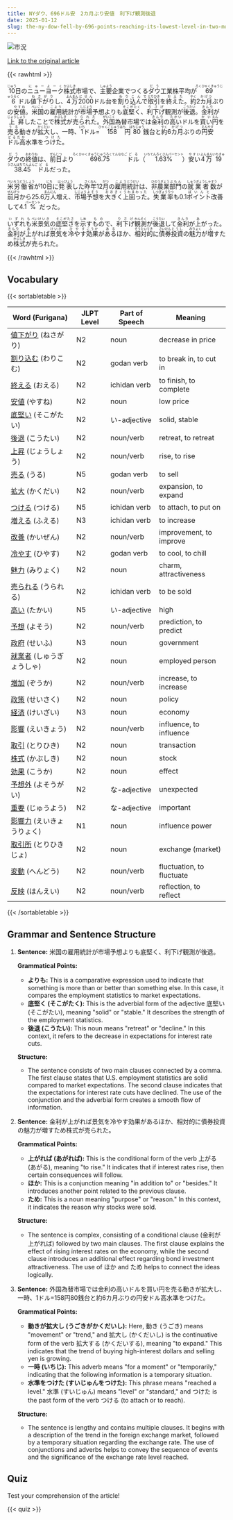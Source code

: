 ```yaml
---
title: NYダウ、696ドル安　2カ月ぶり安値　利下げ観測後退
date: 2025-01-12
slug: the-ny-dow-fell-by-696-points-reaching-its-lowest-level-in-two-months-as-expectations-for-an-interest-rate-cut-diminished
---
```


![市況](https://www.asahicom.jp/imgopt/img/1cba2eb120/comm_L/AS20250111000781.jpg "市況")

[Link to the original article](https://asahi.com/articles/AST1B77Q5T1BUHBI003M.html?iref=pc_business_top__n)

{{< rawhtml >}}
<p><ruby>10<rt>じゅう</rt></ruby>日の<ruby>ニューヨーク<rt>にゅーよーく</rt></ruby><ruby>株式<rt>かぶしき</rt></ruby>市場で、<ruby>主要<rt>しゅよう</rt></ruby>企業でつくる<ruby>ダウ<rt>だう</rt></ruby>工業株平均が<ruby>696<rt>ろくひゃくきゅうじゅうろく</rt></ruby>ドル<ruby>値下がり<rt>ねさがり</rt></ruby>し、<ruby>4万<rt>よんまん</rt></ruby><ruby>2000<rt>にせん</rt></ruby>ドル台を<ruby>割り込んで<rt>わりこんで</rt></ruby><ruby>取引<rt>とりひき</rt></ruby>を<ruby>終えた<rt>おえた</rt></ruby>。<ruby>約<rt>やく</rt></ruby>2<ruby>カ月<rt>かげつ</rt></ruby>ぶりの<ruby>安値<rt>やすね</rt></ruby>。<ruby>米国<rt>べいこく</rt></ruby>の<ruby>雇用<rt>こよう</rt></ruby>統計が<ruby>市場<rt>しじょう</rt></ruby>予想よりも<ruby>底堅く<rt>そこがたく</rt></ruby>、<ruby>利下げ<rt>りさげ</rt></ruby>観測が<ruby>後退<rt>こうたい</rt></ruby>。<ruby>金利<rt>きんり</rt></ruby>が<ruby>上昇<rt>じょうしょう</rt></ruby>したことで<ruby>株式<rt>かぶしき</rt></ruby>が<ruby>売られた<rt>うられた</rt></ruby>。<ruby>外国<rt>がいこく</rt></ruby>為替市場では<ruby>金利<rt>きんり</rt></ruby>の<ruby>高い<rt>たかい</rt></ruby>ドルを<ruby>買い<rt>かい</rt></ruby><ruby>円<rt>えん</rt></ruby>を<ruby>売る<rt>うる</rt></ruby>動きが<ruby>拡大<rt>かくだい</rt></ruby>し、一時、<ruby>1<rt>いち</rt></ruby>ドル=<ruby>158<rt>ひゃくごじゅうはち</rt></ruby>円<ruby>80<rt>はちじゅう</rt></ruby>銭台と<ruby>約<rt>やく</rt></ruby>6<ruby>カ月<rt>かげつ</rt></ruby>ぶりの<ruby>円安<rt>えんやす</rt></ruby><ruby>ドル高<rt>どるだか</rt></ruby>水準を<ruby>つけた<rt>つけた</rt></ruby>。</p>

<p><ruby>ダウ<rt>だう</rt></ruby>の<ruby>終値<rt>おわりね</rt></ruby>は、<ruby>前日<rt>ぜんじつ</rt></ruby>より<ruby>696.75<rt>ろくひゃくきゅうじゅうろくてんななご</rt></ruby><ruby>ドル<rt>どる</rt></ruby>（<ruby>1.63%<rt>いちてんろくさんパーセント</rt></ruby>）<ruby>安い<rt>やすい</rt></ruby><ruby>4万<rt>よんまん</rt></ruby><ruby>1938.45<rt>いちきゅうさんはちてんよんご</rt></ruby><ruby>ドル<rt>どる</rt></ruby>だった。</p>

<p><ruby>米<rt>べい</rt></ruby><ruby>労働省<rt>ろうどうしょう</rt></ruby>が10<ruby>日<rt>にち</rt></ruby>に<ruby>発表<rt>はっぴょう</rt></ruby>した<ruby>昨年<rt>さくねん</rt></ruby>12<ruby>月<rt>がつ</rt></ruby>の<ruby>雇用<rt>こよう</rt></ruby><ruby>統計<rt>とうけい</rt></ruby>は、<ruby>非農業<rt>ひのうぎょう</rt></ruby><ruby>部門<rt>ぶもん</rt></ruby>の<ruby>就業者数<rt>しゅうぎょうしゃすう</rt></ruby>が<ruby>前月<rt>ぜんげつ</rt></ruby>から25.6<ruby>万人<rt>まんにん</rt></ruby>増え、<ruby>市場<rt>しじょう</rt></ruby><ruby>予想<rt>よそう</rt></ruby>を<ruby>大きく<rt>おおきく</rt></ruby><ruby>上回った<rt>うわまわった</rt></ruby>。<ruby>失業率<rt>しつぎょうりつ</rt></ruby>も0.1<ruby>ポイント<rt>ぽいんと</rt></ruby>改善して4.1<ruby>%<rt>パーセント</rt></ruby>だった。</p>

<p><ruby>いずれも<rt>いずれも</rt></ruby><ruby>米<rt>べい</rt></ruby><ruby>景気<rt>けいき</rt></ruby>の<ruby>底堅さ<rt>そこがたさ</rt></ruby>を<ruby>示<rt>しめ</rt></ruby>す<ruby>もの<rt>もの</rt></ruby>で、<ruby>利下げ<rt>りさげ</rt></ruby><ruby>観測<rt>かんそく</rt></ruby>が<ruby>後退<rt>こうたい</rt></ruby>して<ruby>金利<rt>きんり</rt></ruby>が<ruby>上<rt>あ</rt></ruby>がった。<ruby>金利<rt>きんり</rt></ruby>が<ruby>上<rt>あ</rt></ruby>がれば<ruby>景気<rt>けいき</rt></ruby>を<ruby>冷やす<rt>ひやす</rt></ruby><ruby>効果<rt>こうか</rt></ruby>が<ruby>ある<rt>ある</rt></ruby>ほか、<ruby>相対的<rt>そうたいてき</rt></ruby>に<ruby>債券<rt>さいけん</rt></ruby><ruby>投資<rt>とうし</rt></ruby>の<ruby>魅力<rt>みりょく</rt></ruby>が<ruby>増<rt>ふ</rt></ruby>すため<ruby>株式<rt>かぶしき</rt></ruby>が<ruby>売<rt>う</rt></ruby>られた。</p>
{{< /rawhtml >}}

## Vocabulary


{{< sortabletable >}}

| Word (Furigana)       | JLPT Level | Part of Speech             | Meaning                          |
|-----------------------|------------|-----------------------------|----------------------------------|
|[値下がり](https://jisho.org/search/%E5%80%A4%E4%B8%8B%E3%81%8C%E3%82%8A) (ねさがり)| N2         | noun                        | decrease in price                |
|[割り込む](https://jisho.org/search/%E5%89%B2%E3%82%8A%E8%BE%BC%E3%82%80) (わりこむ)| N2         | godan verb                 | to break in, to cut in           |
|[終える](https://jisho.org/search/%E7%B5%82%E3%81%88%E3%82%8B) (おえる)| N2         | ichidan verb               | to finish, to complete           |
|[安値](https://jisho.org/search/%E5%AE%89%E5%80%A4) (やすね)| N2         | noun                        | low price                        |
|[底堅い](https://jisho.org/search/%E5%BA%95%E5%A0%85%E3%81%84) (そこがたい)| N2         | い-adjective                | solid, stable                    |
|[後退](https://jisho.org/search/%E5%BE%8C%E9%80%80) (こうたい)| N2         | noun/verb                   | retreat, to retreat              |
|[上昇](https://jisho.org/search/%E4%B8%8A%E6%98%87) (じょうしょう)| N2         | noun/verb                   | rise, to rise                    |
|[売る](https://jisho.org/search/%E5%A3%B2%E3%82%8B) (うる)| N5         | godan verb                 | to sell                          |
|[拡大](https://jisho.org/search/%E6%8B%A1%E5%A4%A7) (かくだい)| N2         | noun/verb                   | expansion, to expand             |
|[つける](https://jisho.org/search/%E3%81%A4%E3%81%91%E3%82%8B) (つける)| N5         | ichidan verb               | to attach, to put on             |
|[増える](https://jisho.org/search/%E5%A2%97%E3%81%88%E3%82%8B) (ふえる)| N3         | ichidan verb               | to increase                      |
|[改善](https://jisho.org/search/%E6%94%B9%E5%96%84) (かいぜん)| N2         | noun/verb                   | improvement, to improve          |
|[冷やす](https://jisho.org/search/%E5%86%B7%E3%82%84%E3%81%99) (ひやす)| N2         | godan verb                 | to cool, to chill                |
|[魅力](https://jisho.org/search/%E9%AD%85%E5%8A%9B) (みりょく)| N2         | noun                        | charm, attractiveness            |
|[売られる](https://jisho.org/search/%E5%A3%B2%E3%82%89%E3%82%8C%E3%82%8B) (うられる)| N2         | ichidan verb               | to be sold                       |
|[高い](https://jisho.org/search/%E9%AB%98%E3%81%84) (たかい)| N5         | い-adjective                | high                             |
|[予想](https://jisho.org/search/%E4%BA%88%E6%83%B3) (よそう)| N2         | noun/verb                   | prediction, to predict           |
|[政府](https://jisho.org/search/%E6%94%BF%E5%BA%9C) (せいふ)| N3         | noun                        | government                       |
|[就業者](https://jisho.org/search/%E5%B0%B1%E6%A5%AD%E8%80%85) (しゅうぎょうしゃ)| N2   | noun                        | employed person                  |
|[増加](https://jisho.org/search/%E5%A2%97%E5%8A%A0) (ぞうか)| N2         | noun/verb                   | increase, to increase            |
|[政策](https://jisho.org/search/%E6%94%BF%E7%AD%96) (せいさく)| N2         | noun                        | policy                           |
|[経済](https://jisho.org/search/%E7%B5%8C%E6%B8%88) (けいざい)| N3         | noun                        | economy                          |
|[影響](https://jisho.org/search/%E5%BD%B1%E9%9F%BF) (えいきょう)| N2         | noun/verb                   | influence, to influence          |
|[取引](https://jisho.org/search/%E5%8F%96%E5%BC%95) (とりひき)| N2         | noun                        | transaction                      |
|[株式](https://jisho.org/search/%E6%A0%AA%E5%BC%8F) (かぶしき)| N2         | noun                        | stock                            |
|[効果](https://jisho.org/search/%E5%8A%B9%E6%9E%9C) (こうか)| N2         | noun                        | effect                           |
|[予想外](https://jisho.org/search/%E4%BA%88%E6%83%B3%E5%A4%96) (よそうがい)| N2         | な-adjective               | unexpected                       |
|[重要](https://jisho.org/search/%E9%87%8D%E8%A6%81) (じゅうよう)| N2         | な-adjective               | important                        |
|[影響力](https://jisho.org/search/%E5%BD%B1%E9%9F%BF%E5%8A%9B) (えいきょうりょく)| N1   | noun                        | influence power                  |
|[取引所](https://jisho.org/search/%E5%8F%96%E5%BC%95%E6%89%80) (とりひきじょ)| N2         | noun                        | exchange (market)               |
|[変動](https://jisho.org/search/%E5%A4%89%E5%8B%95) (へんどう)| N2         | noun/verb                   | fluctuation, to fluctuate        |
|[反映](https://jisho.org/search/%E5%8F%8D%E6%98%A0) (はんえい)| N2         | noun/verb                   | reflection, to reflect           |

{{< /sortabletable >}}


## Grammar and Sentence Structure

1. **Sentence:** 米国の雇用統計が市場予想よりも底堅く、利下げ観測が後退。

   **Grammatical Points:**
   - **よりも:** This is a comparative expression used to indicate that something is more than or better than something else. In this case, it compares the employment statistics to market expectations.
   - **底堅く (そこがたく):** This is the adverbial form of the adjective 底堅い (そこがたい), meaning "solid" or "stable." It describes the strength of the employment statistics.
   - **後退 (こうたい):** This noun means "retreat" or "decline." In this context, it refers to the decrease in expectations for interest rate cuts.

   **Structure:**
   - The sentence consists of two main clauses connected by a comma. The first clause states that U.S. employment statistics are solid compared to market expectations. The second clause indicates that the expectations for interest rate cuts have declined. The use of the conjunction and the adverbial form creates a smooth flow of information.

2. **Sentence:** 金利が上がれば景気を冷やす効果があるほか、相対的に債券投資の魅力が増すため株式が売られた。

   **Grammatical Points:**
   - **上がれば (あがれば):** This is the conditional form of the verb 上がる (あがる), meaning "to rise." It indicates that if interest rates rise, then certain consequences will follow.
   - **ほか:** This is a conjunction meaning "in addition to" or "besides." It introduces another point related to the previous clause.
   - **ため:** This is a noun meaning "purpose" or "reason." In this context, it indicates the reason why stocks were sold.

   **Structure:**
   - The sentence is complex, consisting of a conditional clause (金利が上がれば) followed by two main clauses. The first clause explains the effect of rising interest rates on the economy, while the second clause introduces an additional effect regarding bond investment attractiveness. The use of ほか and ため helps to connect the ideas logically.

3. **Sentence:** 外国為替市場では金利の高いドルを買い円を売る動きが拡大し、一時、1ドル=158円80銭台と約6カ月ぶりの円安ドル高水準をつけた。

   **Grammatical Points:**
   - **動きが拡大し (うごきがかくだいし):** Here, 動き (うごき) means "movement" or "trend," and 拡大し (かくだいし) is the continuative form of the verb 拡大する (かくだいする), meaning "to expand." This indicates that the trend of buying high-interest dollars and selling yen is growing.
   - **一時 (いちじ):** This adverb means "for a moment" or "temporarily," indicating that the following information is a temporary situation.
   - **水準をつけた (すいじゅんをつけた):** This phrase means "reached a level." 水準 (すいじゅん) means "level" or "standard," and つけた is the past form of the verb つける (to attach or to reach).

   **Structure:**
   - The sentence is lengthy and contains multiple clauses. It begins with a description of the trend in the foreign exchange market, followed by a temporary situation regarding the exchange rate. The use of conjunctions and adverbs helps to convey the sequence of events and the significance of the exchange rate level reached.

## Quiz

Test your comprehension of the article!

{{< quiz >}}